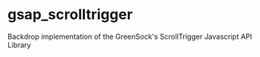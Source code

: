 # gsap_scrolltrigger
 Backdrop implementation of the GreenSock's ScrollTrigger Javascript API Library
